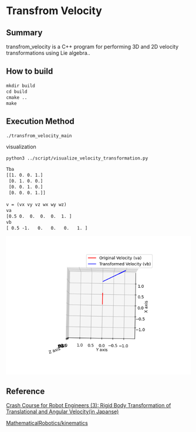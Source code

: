 # Transfrom Velocity

## Summary
transfrom_velocity is a C++ program for performing 3D and 2D velocity transformations using Lie algebra..

## How to build 

~~~
mkdir build
cd build
cmake ..
make
~~~

## Execution Method

~~~
./transfrom_velocity_main
~~~

visualization

~~~
python3 ../script/visualize_velocity_transformation.py
~~~

~~~
Tba
[[1. 0. 0. 1.]
 [0. 1. 0. 0.]
 [0. 0. 1. 0.]
 [0. 0. 0. 1.]]

v = (vx vy vz wx wy wz)
va
[0.5 0.  0.  0.  0.  1. ]
vb
[ 0.5 -1.   0.   0.   0.   1. ]
~~~

![Sample](imgs/image.png)

## Reference

[Crash Course for Robot Engineers (3): Rigid Body Transformation of Translational and Angular Velocity(in Japanse)](https://qiita.com/scomup/items/304277af1dbcd7e12cc8)

[MathematicalRobotics/kinematics](https://github.com/scomup/MathematicalRobotics/tree/main/kinematics)
